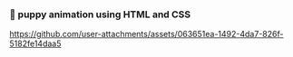 ### 🐶 puppy animation using HTML and CSS

https://github.com/user-attachments/assets/063651ea-1492-4da7-826f-5182fe14daa5

